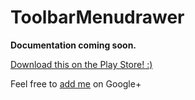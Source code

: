 ToolbarMenudrawer
=================

**Documentation coming soon.**

[Download this on the Play Store! :)](https://play.google.com/store/apps/details?id=com.kyler.ToolbarMenudrawer)

Feel free to [add me](https://plus.google.com/+KylerJeffrey/) on Google+
